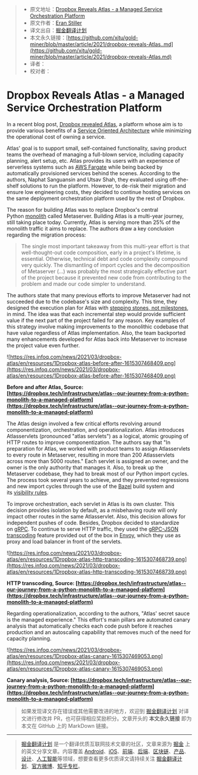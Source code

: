 > * 原文地址：[Dropbox Reveals Atlas - a Managed Service Orchestration Platform](https://www.infoq.com/news/2021/03/dropbox-atlas/)
> * 原文作者：[Eran Stiller](https://www.infoq.com/profile/Eran-Stiller/)
> * 译文出自：[掘金翻译计划](https://github.com/xitu/gold-miner)
> * 本文永久链接：[https://github.com/xitu/gold-miner/blob/master/article/2021/dropbox-reveals-Atlas..md](https://github.com/xitu/gold-miner/blob/master/article/2021/dropbox-reveals-Atlas.md)
> * 译者：
> * 校对者：

# Dropbox Reveals Atlas - a Managed Service Orchestration Platform

In a recent blog post, [Dropbox revealed Atlas](https://dropbox.tech/infrastructure/atlas--our-journey-from-a-python-monolith-to-a-managed-platform), a platform whose aim is to provide various benefits of a [Service Oriented Architecture](https://en.wikipedia.org/wiki/Service-oriented_architecture) while minimizing the operational cost of owning a service.

Atlas' goal is to support small, self-contained functionality, saving product teams the overhead of managing a full-blown service, including capacity planning, alert setup, etc. Atlas provides its users with an experience of serverless systems such as [AWS Fargate](https://aws.amazon.com/fargate/) while being backed by automatically provisioned services behind the scenes. According to the authors, Naphat Sanguansin and Utsav Shah, they evaluated using off-the-shelf solutions to run the platform. However, to de-risk their migration and ensure low engineering costs, they decided to continue hosting services on the same deployment orchestration platform used by the rest of Dropbox.

The reason for building Atlas was to replace Dropbox's central Python [monolith](https://en.wikipedia.org/wiki/Monolith) called Metaserver. Building Atlas is a multi-year journey, still taking place today. Currently, Atlas is serving more than 25% of the monolith traffic it aims to replace. The authors draw a key conclusion regarding the migration process:

> The single most important takeaway from this multi-year effort is that well-thought-out code composition, early in a project's lifetime, is essential. Otherwise, technical debt and code complexity compound very quickly. The dismantling of import cycles and the decomposition of Metaserver (...) was probably the most strategically effective part of the project because it prevented new code from contributing to the problem and made our code simpler to understand.

The authors state that many previous efforts to improve Metaserver had not succeeded due to the codebase's size and complexity. This time, they designed the execution plan for Atlas with [stepping stones, not milestones](https://medium.com/@jamesacowling/stepping-stones-not-milestones-e6be0073563f), in mind. The idea was that each incremental step would provide sufficient value if the next part of the project failed for any reason. Key examples of this strategy involve making improvements to the monolithic codebase that have value regardless of Atlas implementation. Also, the team backported many enhancements developed for Atlas back into Metaserver to increase the project value even further.

![https://res.infoq.com/news/2021/03/dropbox-atlas/en/resources/1Dropbox-atlas-before-after-1615307468409.png](https://res.infoq.com/news/2021/03/dropbox-atlas/en/resources/1Dropbox-atlas-before-after-1615307468409.png)

**Before and after Atlas, Source: [https://dropbox.tech/infrastructure/atlas--our-journey-from-a-python-monolith-to-a-managed-platform](https://dropbox.tech/infrastructure/atlas--our-journey-from-a-python-monolith-to-a-managed-platform)**

The Atlas design involved a few critical efforts revolving around componentization, orchestration, and operationalization. Atlas introduces Atlasservlets (pronounced "atlas servlets") as a logical, atomic grouping of HTTP routes to improve componentization. The authors say that "In preparation for Atlas, we worked with product teams to assign Atlasservlets to every route in Metaserver, resulting in more than 200 Atlasservlets across more than 5000 routes." Each servlet is assigned an owner, and the owner is the only authority that manages it. Also, to break up the Metaserver codebase, they had to break most of our Python import cycles. The process took several years to achieve, and they prevented regressions and new import cycles through the use of the [Bazel](https://bazel.build/) build system and its [visibility rules](https://docs.bazel.build/versions/master/visibility.html).

To improve orchestration, each servlet in Atlas is its own cluster. This decision provides isolation by default, as a misbehaving route will only impact other routes in the same Atlasservlet. Also, this decision allows for independent pushes of code. Besides, Dropbox decided to standardize on [gRPC](https://grpc.io/). To continue to serve HTTP traffic, they used the [gRPC-JSON transcoding](https://www.envoyproxy.io/docs/envoy/latest/configuration/http/http_filters/grpc_json_transcoder_filter) feature provided out of the box in [Envoy](https://www.envoyproxy.io/), which they use as proxy and load balancer in front of the servlets.

![https://res.infoq.com/news/2021/03/dropbox-atlas/en/resources/1Dropbox-atlas-http-transcoding-1615307468739.png](https://res.infoq.com/news/2021/03/dropbox-atlas/en/resources/1Dropbox-atlas-http-transcoding-1615307468739.png)

**HTTP transcoding, Source: [https://dropbox.tech/infrastructure/atlas--our-journey-from-a-python-monolith-to-a-managed-platform](https://dropbox.tech/infrastructure/atlas--our-journey-from-a-python-monolith-to-a-managed-platform)**

Regarding operationalization, according to the authors, "Atlas' secret sauce is the managed experience." This effort's main pillars are automated canary analysis that automatically checks each code push before it reaches production and an autoscaling capability that removes much of the need for capacity planning.

![https://res.infoq.com/news/2021/03/dropbox-atlas/en/resources/1Dropbox-atlas-canary-1615307469053.png](https://res.infoq.com/news/2021/03/dropbox-atlas/en/resources/1Dropbox-atlas-canary-1615307469053.png)

**Canary analysis, Source: [https://dropbox.tech/infrastructure/atlas--our-journey-from-a-python-monolith-to-a-managed-platform](https://dropbox.tech/infrastructure/atlas--our-journey-from-a-python-monolith-to-a-managed-platform)**

> 如果发现译文存在错误或其他需要改进的地方，欢迎到 [掘金翻译计划](https://github.com/xitu/gold-miner) 对译文进行修改并 PR，也可获得相应奖励积分。文章开头的 **本文永久链接** 即为本文在 GitHub 上的 MarkDown 链接。

---

> [掘金翻译计划](https://github.com/xitu/gold-miner) 是一个翻译优质互联网技术文章的社区，文章来源为 [掘金](https://juejin.im) 上的英文分享文章。内容覆盖 [Android](https://github.com/xitu/gold-miner#android)、[iOS](https://github.com/xitu/gold-miner#ios)、[前端](https://github.com/xitu/gold-miner#前端)、[后端](https://github.com/xitu/gold-miner#后端)、[区块链](https://github.com/xitu/gold-miner#区块链)、[产品](https://github.com/xitu/gold-miner#产品)、[设计](https://github.com/xitu/gold-miner#设计)、[人工智能](https://github.com/xitu/gold-miner#人工智能)等领域，想要查看更多优质译文请持续关注 [掘金翻译计划](https://github.com/xitu/gold-miner)、[官方微博](http://weibo.com/juejinfanyi)、[知乎专栏](https://zhuanlan.zhihu.com/juejinfanyi)。

